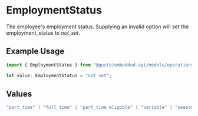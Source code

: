 # EmploymentStatus

The employee's employment status. Supplying an invalid option will set the employment_status to *not_set*.

## Example Usage

```typescript
import { EmploymentStatus } from "@gusto/embedded-api/models/operations/putv1employeesemployeeidrehire.js";

let value: EmploymentStatus = "not_set";
```

## Values

```typescript
"part_time" | "full_time" | "part_time_eligible" | "variable" | "seasonal" | "not_set"
```